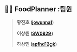 ## 🧑‍🦱 FoodPlanner :팀원

> **황진호 ([jowunnal](https://github.com/jowunnal "github link"))**
> 
> **이상원 ([SW0929](https://github.com/SW0929 "github link"))**
> 
> **하상인 ([apfhd12gk](http://github.com/apfhd12gk "github link"))**
> 
>
> 
